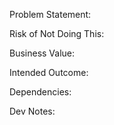 Problem Statement:

Risk of Not Doing This:

Business Value:

Intended Outcome:

Dependencies:

Dev Notes:
